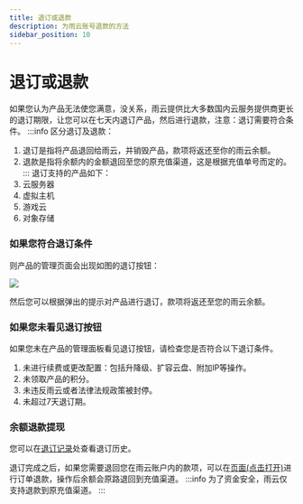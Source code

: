 ```yaml
---
title: 退订或退款
description: 为雨云账号退款的方法
sidebar_position: 10
---
```



# 退订或退款
如果您认为产品无法使您满意，没关系，雨云提供比大多数国内云服务提供商更长的退订期限，让您可以在七天内退订产品，然后进行退款，注意：退订需要符合条件。
:::info
区分退订及退款：

1. 退订是指将产品退回给雨云，并销毁产品，款项将返还至你的雨云余额。
2. 退款是指将余额内的金额退回至您的原充值渠道，这是根据充值单号而定的。
:::
退订支持的产品如下：
1. 云服务器
2. 虚拟主机
3. 游戏云
4. 对象存储


### 如果您符合退订条件
则产品的管理页面会出现如图的退订按钮：

![](https://cn-sy1.rains3.com/rainyun-assets/pic/2023/12/20231210192644_7124b3b8c971adb682c40b91a6d342ed.png)

然后您可以根据弹出的提示对产品进行退订，款项将返还至您的雨云余额。


### 如果您未看见退订按钮
如果您未在产品的管理面板看见退订按钮，请检查您是否符合以下退订条件。
1. 未进行续费或更改配置：包括升降级、扩容云盘、附加IP等操作。
2. 未领取产品的积分。
3. 未违反雨云或者法律法规政策被封停。
4. 未超过7天退订期。

### 余额退款提现

您可以在[退订记录]处查看退订历史。

退订完成之后，如果您需要退回您在雨云账户内的款项，可以在[页面(点击打开)](https://app.rainyun.com/expense/other)进行订单退款，操作后余额会原路退回到充值渠道。
:::info
为了资金安全，雨云仅支持退款到原充值渠道。
:::



[退订记录]: https://app.rainyun.com/logs/unsub
[充值历史]: https://app.rainyun.com/logs/pay